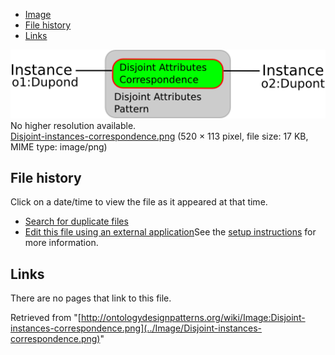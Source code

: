 * [Image](../Image/Disjoint-instances-correspondence.png#file)
* [File history](../Image/Disjoint-instances-correspondence.png#filehistory)
* [Links](../Image/Disjoint-instances-correspondence.png#filelinks)

[![Image:Disjoint-instances-correspondence.png](../images/c/c2/Disjoint-instances-correspondence.png)](../images/c/c2/Disjoint-instances-correspondence.png)  
No higher resolution available.  
[Disjoint-instances-correspondence.png](../images/c/c2/Disjoint-instances-correspondence.png)‎ (520 × 113 pixel, file size: 17 KB, MIME type: image/png)

## File history

Click on a date/time to view the file as it appeared at that time.



  
* [Search for duplicate files](http://ontologydesignpatterns.org/wiki/Special:FileDuplicateSearch/Disjoint-instances-correspondence.png "Special:FileDuplicateSearch/Disjoint-instances-correspondence.png")
* [Edit this file using an external application](http://ontologydesignpatterns.org/wiki/index.php?title=Image:Disjoint-instances-correspondence.png&action=edit&externaledit=true&mode=file "Image:Disjoint-instances-correspondence.png")See the [setup instructions](http://www.mediawiki.org/wiki/Manual:External_editors "http://www.mediawiki.org/wiki/Manual:External_editors") for more information.

## Links



There are no pages that link to this file.




Retrieved from "[http://ontologydesignpatterns.org/wiki/Image:Disjoint-instances-correspondence.png](../Image/Disjoint-instances-correspondence.png)"